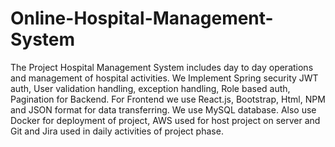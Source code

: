 # Online-Hospital-Management-System
The Project Hospital Management System includes day to day operations and management of hospital activities. We Implement Spring security JWT auth, User validation handling, exception handling, Role based auth, Pagination for Backend. For Frontend we use React.js, Bootstrap, Html, NPM and JSON format for data transferring. We use MySQL database. Also use Docker for deployment of project, AWS used for host project on server and Git and Jira used in daily activities of project phase.
